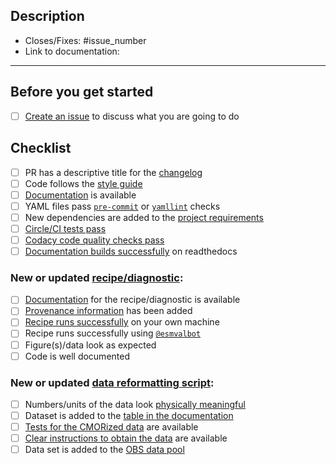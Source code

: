 <!--
    Thank you for contributing to our project!

    Please do not delete this text completely, but read the text below and keep
    items that seem relevant. If in doubt, just keep everything and add your
    own text at the top, a reviewer will update the checklist for you.

    While the checklist is intended to be filled in by the technical and scientific
    reviewers, it is the responsibility of the author of the pull request to make
    sure all items on it are properly implemented.
-->

## Description

<!--
    Describe the idea of your changes here to communicate why we should accept
    this pull request and what problem it solves.

    Before you start, please read our [contribution guidelines](https://docs.esmvaltool.org/en/latest/community/introduction.html).

    Please fill in the GitHub issue that is closed by this pull request, e.g. Closes #1903
-->
- Closes/Fixes: #issue_number
- Link to documentation:

* * *

## Before you get started

<!--
    Please discuss your idea with the development team before getting started,
    to avoid disappointment or unnecessary work later. The way to do this is
    to open a new issue on GitHub.
-->

- [ ] [Create an issue](https://github.com/ESMValGroup/ESMValTool/issues) to discuss what you are going to do

## Checklist

- [ ] PR has a descriptive title for the [changelog](https://docs.esmvaltool.org/en/latest/changelog.html)
- [ ] Code follows the [style guide](https://docs.esmvaltool.org/en/latest/community/introduction.html#code-style)
- [ ] [Documentation](https://docs.esmvaltool.org/en/latest/community/introduction.html#documentation) is available
- [ ] YAML files pass [`pre-commit`](https://esmvaltool--1924.org.readthedocs.build/en/1924/community/introduction.html#pre-commit) or [`yamllint`](https://esmvaltool--1924.org.readthedocs.build/en/1924/community/introduction.html#yaml) checks
- [ ] New dependencies are added to the [project requirements](https://esmvaltool--1924.org.readthedocs.build/en/1924/community/diagnostic.html#additional-dependencies)
- [ ] [Circle/CI tests pass](https://esmvaltool--1924.org.readthedocs.build/en/1924/community/introduction.html#Branches-pull-requests-and-code-review)
- [ ] [Codacy code quality checks pass]((https://esmvaltool--1924.org.readthedocs.build/en/1924/community/introduction.html#Branches-pull-requests-and-code-review))
- [ ] [Documentation builds successfully](https://esmvaltool--1924.org.readthedocs.build/en/1924/community/introduction.html#Branches-pull-requests-and-code-review) on readthedocs

### New or updated [recipe/diagnostic](https://docs.esmvaltool.org/en/latest/community/diagnostic.html):

- [ ] [Documentation](https://docs.esmvaltool.org/en/latest/community/diagnostic.html#documentation) for the recipe/diagnostic is available
- [ ] [Provenance information](https://docs.esmvaltool.org/en/latest/community/diagnostic.html#recording-provenance) has been added
- [ ] [Recipe runs successfully](https://docs.esmvaltool.org/en/latest/community/diagnostic.html#???) on your own machine
- [ ] Recipe runs successfully using [`@esmvalbot`](https://github.com/apps/esmvalbot)
- [ ] Figure(s)/data look as expected
- [ ] Code is well documented

### New or updated [data reformatting script](https://docs.esmvaltool.org/en/latest/develop/dataset.html):

- [ ] Numbers/units of the data look [physically meaningful](https://docs.esmvaltool.org/en/latest/develop/dataset.html#???)
- [ ] Dataset is added to the [table in the documentation](https://docs.esmvaltool.org/en/latest/input.html#supported-datasets)
- [ ] [Tests for the CMORized data](https://docs.esmvaltool.org/en/latest/develop/dataset.html#test-the-cmorized-dataset) are available
- [ ] [Clear instructions to obtain the data](https://docs.esmvaltool.org/en/latest/develop/dataset.html#???) are available
- [ ] Data set is added to the [OBS data pool](https://docs.esmvaltool.org/en/latest/develop/dataset.html#???)

<!--
If you need help with any of the items on the checklists above, please do not hesitate to ask by commenting in the issue or pull request.
-->
